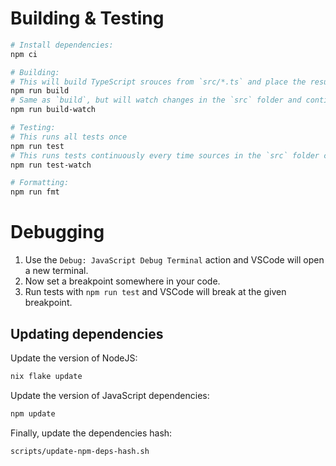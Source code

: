 # Building & Testing

```bash
# Install dependencies:
npm ci

# Building:
# This will build TypeScript srouces from `src/*.ts` and place the resulting files into the `dist` folder
npm run build
# Same as `build`, but will watch changes in the `src` folder and continuously update the `dist` folder.
npm run build-watch

# Testing:
# This runs all tests once
npm run test
# This runs tests continuously every time sources in the `src` folder change
npm run test-watch

# Formatting:
npm run fmt
```

# Debugging

1. Use the `Debug: JavaScript Debug Terminal` action and VSCode will open a new terminal.
2. Now set a breakpoint somewhere in your code.
3. Run tests with `npm run test` and VSCode will break at the given breakpoint.

## Updating dependencies

Update the version of NodeJS:

```bash
nix flake update
```

Update the version of JavaScript dependencies:

```bash
npm update
```

Finally, update the dependencies hash:

```bash
scripts/update-npm-deps-hash.sh
```

